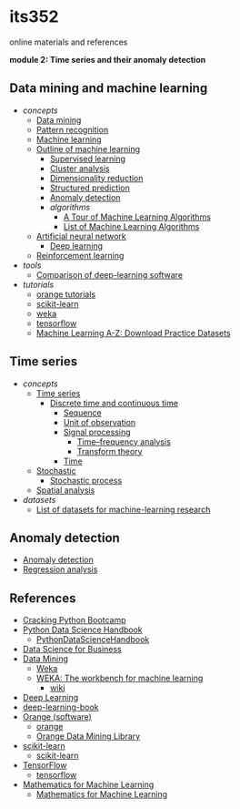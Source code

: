 # its352
online materials and references

__module 2: Time series and their anomaly detection__

## Data mining and machine learning

* _concepts_
  * [Data mining](https://en.wikipedia.org/wiki/Data_mining)
  * [Pattern recognition](https://en.wikipedia.org/wiki/Pattern_recognition)
  * [Machine learning](https://en.wikipedia.org/wiki/Machine_learning)
  * [Outline of machine learning](https://en.wikipedia.org/wiki/Outline_of_machine_learning)
    * [Supervised learning](https://en.wikipedia.org/wiki/Supervised_learning)
    * [Cluster analysis](https://en.wikipedia.org/wiki/Cluster_analysis)
    * [Dimensionality reduction](https://en.wikipedia.org/wiki/Dimensionality_reduction)
    * [Structured prediction](https://en.wikipedia.org/wiki/Structured_prediction)
    * [Anomaly detection](https://en.wikipedia.org/wiki/Anomaly_detection)
    * _algorithms_
      * [A Tour of Machine Learning Algorithms](https://machinelearningmastery.com/a-tour-of-machine-learning-algorithms/)
      * [List of Machine Learning Algorithms](https://www.newtechdojo.com/list-machine-learning-algorithms/)
  * [Artificial neural network](https://en.wikipedia.org/wiki/Artificial_neural_network)
    * [Deep learning](https://en.wikipedia.org/wiki/Deep_learning)
  * [Reinforcement learning](https://en.wikipedia.org/wiki/Reinforcement_learning)
* _tools_
  * [Comparison of deep-learning software](https://en.wikipedia.org/wiki/Comparison_of_deep-learning_software)
* _tutorials_
  * [orange tutorials](https://orange-data-mining-library.readthedocs.io/en/latest/)
  * [scikit-learn](https://scikit-learn.org/stable/)
  * [weka](https://waikato.github.io/weka-wiki/)
  * [tensorflow](https://www.tensorflow.org/)
  * [Machine Learning A-Z: Download Practice Datasets](https://www.superdatascience.com/pages/machine-learning)

## Time series
* _concepts_
  * [Time series](https://en.wikipedia.org/wiki/Time_series)
    * [Discrete time and continuous time](https://en.wikipedia.org/wiki/Discrete_time_and_continuous_time)
      * [Sequence](https://en.wikipedia.org/wiki/Sequence)
      * [Unit of observation](https://en.wikipedia.org/wiki/Unit_of_observation)
      * [Signal processing](https://en.wikipedia.org/wiki/Signal_processing)
        * [Time–frequency analysis](https://en.wikipedia.org/wiki/Time%E2%80%93frequency_analysis)
        * [Transform theory](https://en.wikipedia.org/wiki/Transform_theory)
      * [Time](https://en.wikipedia.org/wiki/Time)
  * [Stochastic](https://en.wikipedia.org/wiki/Stochastic)
    * [Stochastic process](https://en.wikipedia.org/wiki/Stochastic_process)
  * [Spatial analysis](https://en.wikipedia.org/wiki/Spatial_analysis)
* _datasets_
  * [List of datasets for machine-learning research](https://en.wikipedia.org/wiki/List_of_datasets_for_machine-learning_research)

## Anomaly detection
* [Anomaly detection](https://en.wikipedia.org/wiki/Anomaly_detection)
* [Regression analysis](https://en.wikipedia.org/wiki/Regression_analysis)

## References
* [Cracking Python Bootcamp](https://github.com/purcellconsult/Cracking-Python-Bootcamp)
* [Python Data Science Handbook](https://jakevdp.github.io/PythonDataScienceHandbook/)
  * [PythonDataScienceHandbook](https://github.com/jakevdp/PythonDataScienceHandbook)
* [Data Science for Business](https://www.oreilly.com/library/view/data-science-for/9781449374273/)
* [Data Mining](https://www.cs.waikato.ac.nz/ml/weka/book.html)
  * [Weka](https://en.wikipedia.org/wiki/Weka_(machine_learning))
  * [WEKA: The workbench for machine learning](https://www.cs.waikato.ac.nz/ml/weka/)
    * [wiki](https://waikato.github.io/weka-wiki/)
* [Deep Learning](https://www.deeplearningbook.org/)
* [deep-learning-book](https://github.com/zsdonghao/deep-learning-book)
* [Orange (software)](https://en.wikipedia.org/wiki/Orange_(software))
  * [orange](https://orange.biolab.si/)
  * [Orange Data Mining Library](https://orange-data-mining-library.readthedocs.io/en/latest/index.html)
* [scikit-learn](https://en.wikipedia.org/wiki/Scikit-learn)
  * [scikit-learn](https://scikit-learn.org/stable/)
* [TensorFlow](https://en.wikipedia.org/wiki/TensorFlow)
  * [tensorflow](https://www.tensorflow.org/)
* [Mathematics for Machine Learning](https://mml-book.github.io/)
  * [Mathematics for Machine Learning](https://github.com/mml-book/mml-book.github.io)